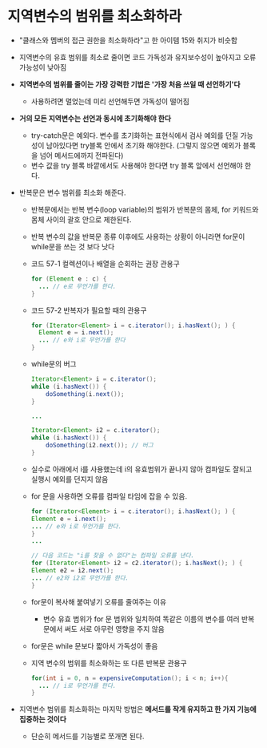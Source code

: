 # 지역변수의 범위를 최소화하라
- "클래스와 멤버의 접근 권한을 최소화하라"고 한 아이템 15와 취지가 비슷함
- 지역변수의 유효 범위를 최소로 줄이면 코드 가독성과 유지보수성이 높아지고 오류 가능성이 낮아짐
- **지역변수의 범위를 줄이는 가장 강력한 기법은 '가장 처음 쓰일 때 선언하기'다**
    - 사용하려면 멀었는데 미리 선언해두면 가독성이 떨어짐
- **거의 모든 지역변수는 선언과 동시에 초기화해야 한다**    
    - try-catch문은 예외다. 변수를 초기화하는 표현식에서 검사 예외를 던질 가능성이 남아있다면 try블록 안에서 초기화 해야한다.
    (그렇지 않으면 예외가 블록을 넘어 메서드에까지 전파된다)
    - 변수 값을 try 블록 바깥에서도 사용해야 한다면 try 블록 앞에서 선언해야 한다.
    
- 반복문은 변수 범위를 최소화 해준다.
    - 반복문에서는 반복 변수(loop variable)의 범위가 반복문의 몸체, for 키워드와 몸체 사이의 괄호 안으로 제한된다.
    - 반복 변수의 값을 반복문 종류 이후에도 사용하는 상황이 아니라면 for문이 while문을 쓰는 것 보다 낫다
    - 코드 57-1 컬렉션이나 배열을 순회하는 권장 관용구
        ```java
        for (Element e : c) {
          ... // e로 무언가를 한다.
        }
        ```
    - 코드 57-2 반복자가 필요할 때의 관용구
        ```java
        for (Iterator<Element> i = c.iterator(); i.hasNext(); ) {
          Element e = i.next();
          ... // e와 i로 무언가를 한다
        }
        ```    
    
    - while문의 버그
        ```java
        Iterator<Element> i = c.iterator();
        while (i.hasNext()) {
            doSomething(i.next());
        }
  
        ...
  
        Iterator<Element> i2 = c.iterator();
        while (i.hasNext()) {
            doSomething(i2.next()); // 버그      
        }
        ```
    - 실수로 아래에서 i를 사용했는데 i의 유효범위가 끝나지 않아 컴파일도 잘되고 실행시 예외를 던지지 않음
    - for 문을 사용하면 오류를 컴파일 타임에 잡을 수 있음.
        ```java
        for (Iterator<Element> i = c.iterator(); i.hasNext(); ) {     
        Element e = i.next();
        ... // e와 i로 무언가를 한다.
        }
        ...
  
        // 다음 코드는 "i를 찾을 수 없다"는 컴파일 오류를 낸다.
        for (Iterator<Element> i2 = c2.iterator(); i.hasNext(); ) {
        Element e2 = i2.next();
        ... // e2와 i2로 무언가를 한다.
        }
        ``` 
    - for문이 복사해 붙여넣기 오류를 줄여주는 이유
        - 변수 유효 범위가 for 문 범위와 일치하여 똑같은 이름의 변수를 여러 반복문에서 써도 서로 아무런 영향을 주지 않음
    - for문은 while 문보다 짧아서 가독성이 좋음
    - 지역 변수의 범위를 최소화하는 또 다른 반복문 관용구
        ```java
        for(int i = 0, n = expensiveComputation(); i < n; i++){
          ... // i로 무언가를 한다.
        }
        ```
        
- 지역변수 범위를 최소화하는 마지막 방법은 **메서드를 작게 유지하고 한 가지 기능에 집중하는 것이다**
    - 단순히 메서드를 기능별로 쪼개면 된다.        
